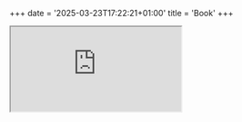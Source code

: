 +++
date = '2025-03-23T17:22:21+01:00'
title = 'Book'
+++

<iframe src="https://cal.com/garykrige"></iframe>

